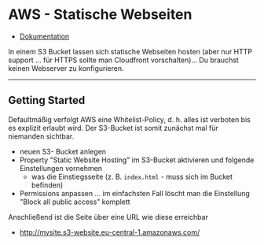 # AWS - Statische Webseiten

* [Dokumentation](https://docs.aws.amazon.com/AmazonS3/latest/dev/WebsiteHosting.html)

In einem S3 Bucket lassen sich statische Webseiten hosten (aber nur HTTP support ... für HTTPS sollte man Cloudfront vorschalten)... Du brauchst keinen Webserver zu konfigurieren.

---

## Getting Started

Defaultmäßig verfolgt AWS eine Whitelist-Policy, d. h. alles ist verboten bis es explizit erlaubt wird. Der S3-Bucket ist somit zunächst mal für niemanden sichtbar.

* neuen S3- Bucket anlegen
* Property "Static Website Hosting" im S3-Bucket aktivieren und folgende Einstellungen vornehmen
  * was die Einstiegsseite (z. B. `index.html` - muss sich im Bucket befinden)
* Permissions anpassen ... im einfachsten Fall löscht man die Einstellung "Block all public access" komplett

Anschließend ist die Seite über eine URL wie diese erreichbar

* http://mysite.s3-website.eu-central-1.amazonaws.com/

